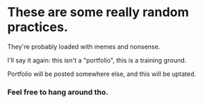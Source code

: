 # These are some really random practices.

They're probably loaded with memes and nonsense.

I'll say it again: this isn't a "portfolio", this is a training ground.

Portfolio will be posted somewhere else, and this will be uptated.

### Feel free to hang around tho.